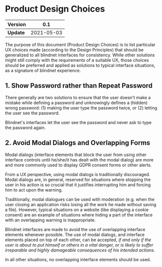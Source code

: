 # Product Design Choices

| Version    | 0.1        |
| ---------- | ---------- |
| **Update** | 2021-05-03 |

The purpose of this document (Product Design Choices) is to list particular UX choices made (according to the Design Principles) that should be generalized to all blindnet interfaces for consistency. While other solutions might still comply with the requirements of a suitable UX, those choices should be preferred and applied as solutions to typical interface situations, as a signature of blindnet experience.

## 1. Show Password rather than Repeat Password

There generally are two solutions to ensure that the user doesn't make a mistake while defining a password and unknowingly defines a (hidden) wrong password: (1) making the user type the password twice, or (2)  letting the user see the password.

Blindnet's interfaces let the user see the password and never ask to type the password again.

## 2. Avoid Modal Dialogs and Overlapping Forms

Modal dialogs (interface elements that block the user from using other interface controls until he/she/it has dealt with the modal dialog) are more and more commonly used to display GDPR consent forms or other alerts.

From a UX perspective, using modal dialogs is traditionally discouraged.
Modal dialogs are, in general, reserved for situations where stopping the user in his action is so crucial that it justifies interrupting him and forcing him to act upon the warning.

Traditionally, modal dialogues can be used with moderation (e.g. when the user closing an application risks losing all the work he made without saving a file). However, typical situations on a website (like displaying a cookie consent) are an example of situations where hiding a part of the interface with an overlapping warning is inappropriate.

Blindnet interfaces are made to avoid the use of overlapping interface elements whenever possible. The use of modal dialogs, and interface elements placed on top of each other, can be accepted, _if and only if the user is about to put himself or others in a vital danger, or is likely to suffer irreparable and highly damageable consequences of his intended actions._

In all other situations, no overlapping interface elements should be used.
